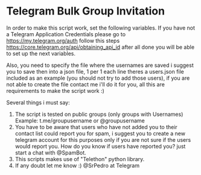 # Telegram Bulk Group Invitation

In order to make this script work, set the following variables.
If you have not a Telegram Application Credentials please go to
https://my.telegram.org/auth 
follow this steps https://core.telegram.org/api/obtaining_api_id
after all done you will be able to set up the next variables.

Also, you need to specify the file where the usernames are saved
i suggest you to save then into a json file, 1 per 1 each line
theres a users.json file included as an example (you should not 
try to add those users), if you are not able to create the file
contact me i'll do it for you, all this are requirements to make 
the script work :)

Several things i must say:
1. The script is tested on public groups (only groups with Usernames)
	 Example: t.me/groupusername
				or
			  @groupusername
2. You have to be aware that users who have not added you to their 
	 contact list could report you for spam, i suggest you to create
	 a new telegram account for this purposes only if you are not sure
	 if the users would report you.
	 How do you know if users have reported you? just start a chat 
	 with @SpamBot.
3. This scripts makes use of "Telethon" python library.
4. If any doubt let me know :) @SrPedro at Telegram
